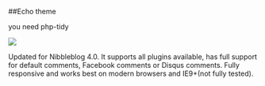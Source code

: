 ##Echo theme

you need php-tidy

<img src="https://dl.dropboxusercontent.com/u/26469456/echo.png">

Updated for Nibbleblog 4.0. It supports all plugins available, has full support for default comments, Facebook comments or Disqus comments. Fully responsive and works best on modern browsers and IE9+(not fully tested).
